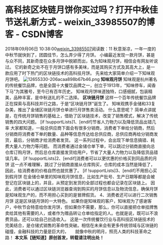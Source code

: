 # 高科技区块链月饼你买过吗？打开中秋佳节送礼新方式 - weixin_33985507的博客 - CSDN博客
2018年09月06日 10:38:00[weixin_33985507](https://me.csdn.net/weixin_33985507)阅读数：11
秋意渐凉，一年一度的中秋节就快到了，团圆佳节，怎么弄少得了月饼。
小编最近发现一款月饼，甚是与众不同，其新奇度在众多月饼中脱颖而出，名为知味观月饼，相信会有网友听说过。
它的新奇之处不在于月饼口感有多美味，而是其购买方式及其高大上，是一款应用了时下热门的区块链技术的高科技月饼。
先来给大家简单介绍一下知味观月饼吧。
![12655330-206acaa898b67b46.png](https://upload-images.jianshu.io/upload_images/12655330-206acaa898b67b46.png)
**知味观月饼**
知味观是杭州著名的传统餐饮品牌，也是全国十大餐饮品牌之一，创立于1913年，“知味停车，闻香下马”为其雅号，至今已有百年历史。
知味观月饼味道独特，口感细腻，包装精美，品种丰富，是中秋送礼的不二选择。
**区块链月饼**
这样一个百年传统餐饮品牌正在探索与高科技并行之路，于是“区块链月饼”诞生了。
知味观携手金储和33复杂美，推出了金储区块链月饼仓单进行月饼售卖活动。
什么意思呢？
简单点讲就是，在传统月饼销售的基础上，借助了区块链技术，改变了销售模式，解决了传统销售的四大问题。
[if !supportLists]1、[endif]节省人力物力以及降低货品出错几率
大家都知道，一般总供应商下面会有很多分销商，消费者下单给分销商，然后分销商将消费者下单的数量、品种等信息传达给总供应商，总供应商再给分销商发货，最后，分销商才给消费者发货。
这一系列过程中，会出现下单信息搞错、耗费大量人力物力等问题。
而消费者通过金储仓单下单，可以跳过分销商直接向总仓库订购月饼，然后总仓库直接发货给用户，节省了大量人力物力以及降低货品错误几率。
[if !supportLists]2、[endif]消费者可以以更优惠的价格买到同品质的月饼
这一点不难理解，跳过了分销商直接从仓库购买，仓库的成本当然是降低了，因此，给消费者的价格自然也就优惠了。
[if !supportLists]3、[endif]不用担心买到假月饼
在金储仓单里的知味观月饼信息，比如生产批号、生产日期等都是会被登记在区块链上的，并且，从预定到发货的全部过程也都会记录在区块链上。
因此，消费者可以通过区块链浏览器查询到购买的月饼信息以及物流信息，确保月饼是知味观生产的，而不用担心买到的是冒牌假货。
4、消费者还可以进行二次销售月饼
这是区块链月饼的一大特色。
如果你是知味观的客户，知味观为了感谢客户，中秋节会特意给你发月饼，但如果你不需要，那么，你可以直接把仓单挂牌售卖给其他有需要的人，或者作为赠品转让仓单给指定的人。也就是说，既可以不浪费货品，还可以给自己创造收入。
这是一次传统餐饮行业与高科技区块链技术的完美结合，是仓储式销售的革命性突破。相信在未来会有更多传统领域与区块链的碰撞，金融科技的力量是巨大的，　　就像中秋的明月，照亮人类的科技革命之路！
**本文系【链知道】原创首发，转载请注明出处！**
